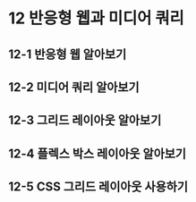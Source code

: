 # 12 반응형 웹과 미디어 쿼리
## 12-1 반응형 웹 알아보기 
## 12-2 미디어 쿼리 알아보기
## 12-3 그리드 레이아웃 알아보기
## 12-4 플렉스 박스 레이아웃 알아보기
## 12-5 CSS 그리드 레이아웃 사용하기